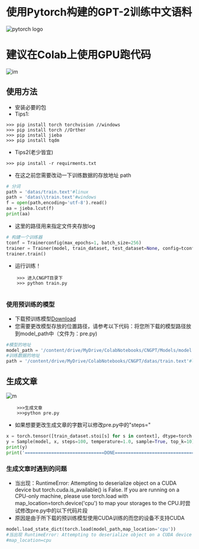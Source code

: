 # 使用Pytorch构建的GPT-2训练中文语料
![pytorch logo](https://avatars.githubusercontent.com/u/21003710?s=88&v=4)

# 建议在Colab上使用GPU跑代码
![im](https://github.com/StarxSky/GPT-2/blob/main/%E7%AE%80%E4%BB%8B/pp.png?raw=true)

## 使用方法

- 安装必要的包
- Tips1:
```
>>> pip install torch torchvision //windows
>>> pip install torch //Orther
>>> pip install jieba
>>> pip install tqdm

```
- Tips2(老少皆宜)

```
>>> pip install -r requirments.txt
```


- 在这之前您需要改动一下训练数据的存放地址 path

```python
# 分词
path = 'datas/train.text'#linux
path = 'datas\\train.text'#windows
f = open(path,encoding='utf-8').read()
aa = jieba.lcut(f)
print(aa)

```
- 这里的路径用来指定文件夹存放log
```python
# 构建一个训练器
tconf = Trainerconfig(max_epochs=1, batch_size=256)
trainer = Trainer(model, train_dataset, test_dataset=None, config=tconf, Save_Model_path='C:\\Users\\xbj0916\\Desktop\\M')
trainer.train()
```
- 运行训练！
```
    >>> 进入CNGPT目录下
    >>> python train.py 
    
```
### 使用预训练的模型
- 下载预训练模型[Download](https://drive.google.com/file/d/133ERymhZejMj3aKwJLcLadMLUy0cw43w/view?usp=sharing)
- 您需要更改模型存放的位置路径，请参考以下代码：将您所下载的模型路径放到model_path中（文件为：pre.py)
```python
#模型的地址
model_path = '/content/drive/MyDrive/ColabNotebooks/CNGPT/Models/model.bin'
#训练数据的地址
path = '/content/drive/MyDrive/ColabNotebooks/CNGPT/datas/train.text'#linux


```

## 生成文章
![m](https://github.com/StarxSky/GPT-2/blob/main/%E7%AE%80%E4%BB%8B/h.png?raw=true)
```
    >>>生成文章
    >>>python pre.py
```
- 如果想要更改生成文章的字数可以修改pre.py中的"steps="

```python
x = torch.tensor([train_dataset.stoi[s] for s in context], dtype=torch.long)[None,...] # context conditioning
y = Sample(model, x, steps=100, temperature=1.0, sample=True, top_k=10)[0]
print(y)
print('==============================DONE=================================')

```


### 生成文章时遇到的问题
- 当出现：RuntimeError: Attempting to deserialize object on a CUDA device but torch.cuda.is_available() is False. If you are running on a CPU-only machine, please use torch.load with map_location=torch.device('cpu') to map your storages to the CPU.时尝试修改pre.py中的以下代码片段
- 原因是由于所下载的预训练模型使用CUDA训练的而您的设备不支持CUDA
```python
model.load_state_dict(torch.load(model_path,map_location='cpu'))
#当出现 RuntimeError: Attempting to deserialize object on a CUDA device but torch.cuda.is_available() is False. If you are running on a CPU-only machine, please use torch.load with map_location=torch.device('cpu') to map your storages to the CPU.使用下方的方法将其添加到加载模型的语句中
#map_location=cpu

```
